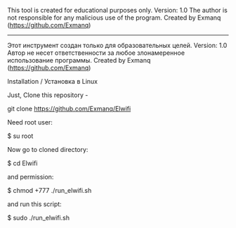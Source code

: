 


This tool is created for educational purposes only.
Version: 1.0
The author is not responsible for any malicious use of the program.
Created by Exmanq (https://github.com/Exmanq)
___________________________________________________________________

Этот инструмент создан только для образовательных целей.
Version: 1.0
Автор не несет ответственности за любое злонамеренное использование программы.
Created by Exmanq (https://github.com/Exmanq)


Installation / Установка в Linux

Just, Clone this repository -

git clone https://github.com/Exmanq/Elwifi

Need root user:

$ su root

Now go to cloned directory: 

$ cd Elwifi

and permission:

$ chmod +777 ./run_elwifi.sh

and run this script:

$ sudo ./run_elwifi.sh

